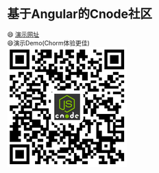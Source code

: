 # 基于Angular的Cnode社区
:smile: [演示网址](http://heightzhang.cn/Angular_Cnode/src/indexTest.html)<br>
:smile:演示Demo(Chorm体验更佳)<br>
![手机Demo](demo.png)
